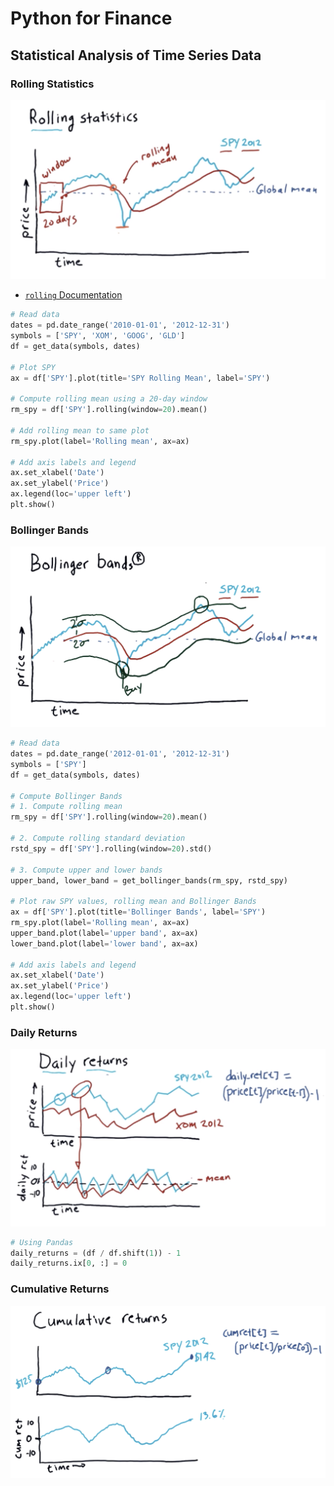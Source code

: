 # Python for Finance

## Statistical Analysis of Time Series Data

### Rolling Statistics
![Rolling statistics](https://raw.githubusercontent.com/fosdickio/til/main/python/img/rolling-statistics.png)

- [`rolling` Documentation](https://pandas.pydata.org/pandas-docs/stable/reference/api/pandas.DataFrame.rolling.html)

```python
# Read data
dates = pd.date_range('2010-01-01', '2012-12-31')
symbols = ['SPY', 'XOM', 'GOOG', 'GLD']
df = get_data(symbols, dates)

# Plot SPY
ax = df['SPY'].plot(title='SPY Rolling Mean', label='SPY')

# Compute rolling mean using a 20-day window
rm_spy = df['SPY'].rolling(window=20).mean()

# Add rolling mean to same plot
rm_spy.plot(label='Rolling mean', ax=ax)

# Add axis labels and legend
ax.set_xlabel('Date')
ax.set_ylabel('Price')
ax.legend(loc='upper left')
plt.show()
```

### Bollinger Bands
![Rolling statistics](https://raw.githubusercontent.com/fosdickio/til/main/python/img/bollinger-bands.png)

```python
# Read data
dates = pd.date_range('2012-01-01', '2012-12-31')
symbols = ['SPY']
df = get_data(symbols, dates)

# Compute Bollinger Bands
# 1. Compute rolling mean
rm_spy = df['SPY'].rolling(window=20).mean()

# 2. Compute rolling standard deviation
rstd_spy = df['SPY'].rolling(window=20).std()

# 3. Compute upper and lower bands
upper_band, lower_band = get_bollinger_bands(rm_spy, rstd_spy)

# Plot raw SPY values, rolling mean and Bollinger Bands
ax = df['SPY'].plot(title='Bollinger Bands', label='SPY')
rm_spy.plot(label='Rolling mean', ax=ax)
upper_band.plot(label='upper band', ax=ax)
lower_band.plot(label='lower band', ax=ax)

# Add axis labels and legend
ax.set_xlabel('Date')
ax.set_ylabel('Price')
ax.legend(loc='upper left')
plt.show()
```

### Daily Returns
![Daily returns](https://raw.githubusercontent.com/fosdickio/til/main/python/img/daily-returns.png)

```python
# Using Pandas
daily_returns = (df / df.shift(1)) - 1
daily_returns.ix[0, :] = 0
```

### Cumulative Returns
![Cumulative returns](https://raw.githubusercontent.com/fosdickio/til/main/python/img/cumulative-returns.png)
